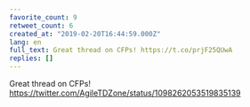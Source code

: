 ```yaml
---
favorite_count: 9
retweet_count: 6
created_at: "2019-02-20T16:44:59.000Z"
lang: en
full_text: Great thread on CFPs! https://t.co/prjF25QUwA
replies: []
---
```


Great thread on CFPs!
<https://twitter.com/AgileTDZone/status/1098262053519835139>
